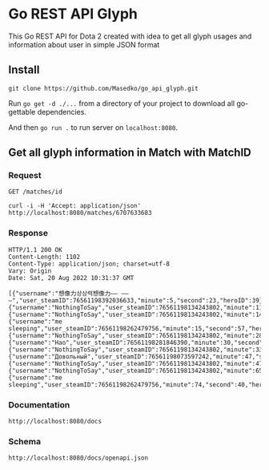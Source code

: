 # Go REST API Glyph

This Go REST API for Dota 2 created with idea to get all glyph usages and information about user in simple JSON format

## Install
`git clone https://github.com/Masedko/go_api_glyph.git`

Run `go get -d ./...` from a directory of your project to download all go-gettable dependencies.

And then `go run .` to run server on `localhost:8080`.

## Get all glyph information in Match with MatchID

### Request

`GET /matches/id`

`curl -i -H 'Accept: application/json' http://localhost:8080/matches/6707633683`
### Response

    HTTP/1.1 200 OK
    Content-Length: 1102
    Content-Type: application/json; charset=utf-8
    Vary: Origin
    Date: Sat, 20 Aug 2022 10:31:37 GMT

    [{"username":"想像力상상력想像力—— —— —","user_steamID":76561198392036633,"minute":5,"second":23,"heroID":39},
    {"username":"NothingToSay","user_steamID":76561198134243802,"minute":11,"second":6,"heroID":90},
    {"username":"NothingToSay","user_steamID":76561198134243802,"minute":14,"second":40,"heroID":90},
    {"username":"me sleeping","user_steamID":76561198262479756,"minute":15,"second":57,"heroID":47},
    {"username":"NothingToSay","user_steamID":76561198134243802,"minute":28,"second":44,"heroID":90},
    {"username":"Hao","user_steamID":76561198281846390,"minute":30,"second":42,"heroID":114},
    {"username":"NothingToSay","user_steamID":76561198134243802,"minute":33,"second":35,"heroID":90},
    {"username":"Довольный","user_steamID":76561198073597242,"minute":47,"second":3,"heroID":3},
    {"username":"NothingToSay","user_steamID":76561198134243802,"minute":47,"second":7,"heroID":90},
    {"username":"NothingToSay","user_steamID":76561198134243802,"minute":65,"second":7,"heroID":90},
    {"username":"me sleeping","user_steamID":76561198262479756,"minute":74,"second":40,"heroID":47}]
### Documentation
`http://localhost:8080/docs`
### Schema
`http://localhost:8080/docs/openapi.json`
